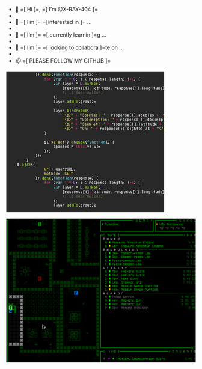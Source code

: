 - 👋 =[ Hi ]=, =[ I’m @X-RAY-404 ]=
-
- 👀 =[ I’m ]= =[interested in ]= ...
-
-  🌱 =[ I’m ]= =[ currently learnin ]=g ...
-
- 💞️ =[ I’m ]= =[ looking to collabora ]=te on ...
-
- 📫 =[ PLEASE FOLLOW MY GITHUB ]=


<img src="https://github.com/MRVIVEK-CODER/Decompiler/blob/main/106824690-8dd73a00-66ad-11eb-89e2-53e13ac6f594.gif" alt="" border="0" />

 

![Alt text](https://github.com/MRVIVEK-CODER/MRVIVEK-CODER/raw/main/md7Oqrf.gif)


<!---
X-RAY-404/X-RAY-404 is a ✨ special ✨ repository because its `README.md` (this file) appears on your GitHub profile.
You can click the Preview link to take look at your changes.
--->
